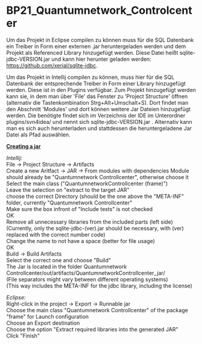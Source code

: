 # BP21_Quantumnetwork_Controlcenter


Um das Projekt in Eclipse compilen zu können muss für die SQL Datenbank ein Treiber in Form einer externen .jar heruntergeladen werden und dem Projekt als Referenced Library hinzugefügt werden.
Diese Datei heißt sqlite-jdbc-VERSION.jar und kann hier herunter geladen werden: https://github.com/xerial/sqlite-jdbc.

Um das Projekt in Intellij compilen zu können, muss hier für die SQL Datenbank der entsprechende Treiber in Form einer Library hinzugefügt werden. Diese ist in den Plugins verfügbar. Zum Projekt hinzugefügt werden kann sie, in dem man über 'File' das Fenster zu 'Project Structure' öffnen (alternativ die Tastenkombination Strg+Alt+Umschalt+S). Dort findet man den Abschnitt 'Modules' und dort können weitere Jar Dateien hinzugefügt werden. Die benötigte findet sich im Verzeichnis der IDE im Unterordner plugins/svn4idea/ und nennt sich sqlite-jdbc-VERSION.jar . Alternativ kann man es sich auch herunterladen und stattdessen die heruntergeladene Jar Datei als Pfad auswählen.

<b><u>Creating a jar</u></b>

<i>Intellij:</i>  
File -> Project Structure -> Artifacts  
Create a new Aritfact -> JAR -> From modules with dependencies
Module should already be "Quantumnetwork Controllcenter", otherwise choose it  
Select the main class ("QuantumnetworkControllcenter (frame)")  
Leave the selection on "extract to the target JAR"  
choose the correct Directory (should be the one above the "META-INF" folder, currently "Quantumnetwork Controllcenter"  
Make sure the box infront of "Include tests" is not checked  
OK  
Remove all unnecessary libraries from the included parts (left side)  
(Currently, only the sqlite-jdbc-(ver).jar should be necessary, with (ver) replaced with the correct number code)  
Change the name to not have a space (better for file usage)  
OK  
Build -> Build Artifacts  
Select the correct one and choose "Build"  
The Jar is located in the folder Quantumnetwork Controllcenter/out/artifacts/QuantumnetworkControllcenter_jar/  
(File separators might vary between different operating systems)  
(This way includes the META-INF for the jdbc library, including the license)

<i>Eclipse:</i>  
Right-click in the project -> Export -> Runnable jar  
Choose the main class "Quantumnetwork Controllcenter" of the package "frame" for Launch configuration  
Choose an Export destination  
Choose the option "Extract required libraries into the generated JAR"  
Click "Finish"
